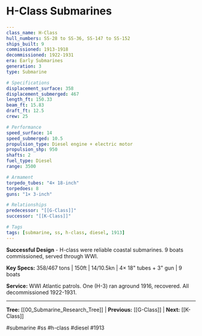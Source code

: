# H-Class Submarines

```yaml
---
class_name: H-Class
hull_numbers: SS-28 to SS-36, SS-147 to SS-152
ships_built: 9
commissioned: 1913-1918
decommissioned: 1922-1931
era: Early Submarines
generation: 3
type: Submarine

# Specifications
displacement_surface: 358
displacement_submerged: 467
length_ft: 150.33
beam_ft: 15.83
draft_ft: 12.5
crew: 25

# Performance
speed_surface: 14
speed_submerged: 10.5
propulsion_type: Diesel engine + electric motor
propulsion_shp: 950
shafts: 2
fuel_type: Diesel
range: 3500

# Armament
torpedo_tubes: "4× 18-inch"
torpedoes: 8
guns: "1× 3-inch"

# Relationships
predecessor: "[[G-Class]]"
successor: "[[K-Class]]"

# Tags
tags: [submarine, ss, h-class, diesel, 1913]
---
```

**Successful Design** - H-class were reliable coastal submarines. 9 boats commissioned, served through WWI.

**Key Specs:** 358/467 tons | 150ft | 14/10.5kn | 4× 18" tubes + 3" gun | 9 boats

**Service:** WWI Atlantic patrols. One (H-3) ran aground 1916, recovered. All decommissioned 1922-1931.

---
**Tree:** [[00_Submarine_Research_Tree]] | **Previous:** [[G-Class]] | **Next:** [[K-Class]]

#submarine #ss #h-class #diesel #1913
